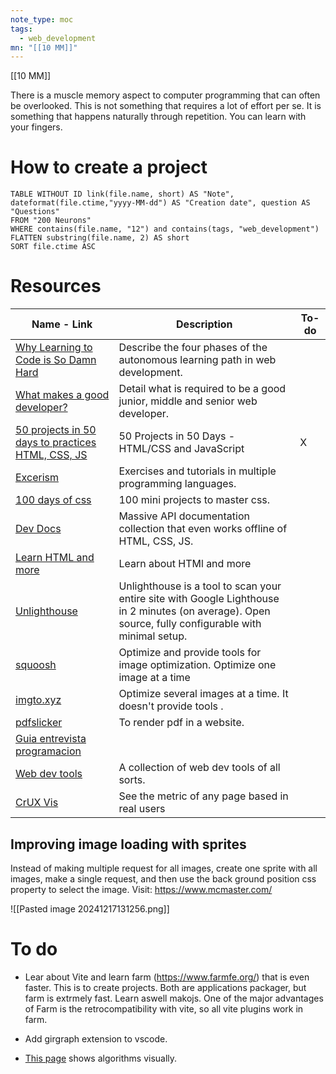 ```yaml
---
note_type: moc
tags:
  - web_development
mn: "[[10 MM]]"
---
```

[[10 MM]]

There is a muscle memory aspect to computer programming that can often be overlooked. This is not something that requires a lot of effort per se. It is something that happens naturally through repetition. You can learn with your fingers.

# How to create a project
```dataview 
TABLE WITHOUT ID link(file.name, short) AS "Note",  dateformat(file.ctime,"yyyy-MM-dd") AS "Creation date", question AS "Questions"
FROM "200 Neurons"
WHERE contains(file.name, "12") and contains(tags, "web_development")
FLATTEN substring(file.name, 2) AS short
SORT file.ctime ASC
```
# Resources


| Name - Link                                                                                                                                            | Description                                                                                                                                           | To-do |
| ------------------------------------------------------------------------------------------------------------------------------------------------------ | ----------------------------------------------------------------------------------------------------------------------------------------------------- | ----- |
| [Why Learning to Code is So Damn Hard](https://web.archive.org/web/20230630111131/https://www.thinkful.com/blog/why-learning-to-code-is-so-damn-hard/) | Describe the four phases of the autonomous learning path in web development.                                                                          |       |
| [What makes a good developer?](https://jaredthenerd.com/2013/05/What-Makes-A-Good-Developer/)                                                          | Detail what is required to be a good junior, middle and senior web developer.                                                                         |       |
| [50 projects in 50 days to practices HTML, CSS, JS](https://github.com/bradtraversy/50projects50days)                                                  | 50 Projects in 50 Days - HTML/CSS and JavaScript                                                                                                      | X     |
| [Excerism](https://exercism.org)                                                                                                                       | Exercises and tutorials in multiple programming languages.                                                                                            |       |
| [100 days of css](https://100dayscss.com/about/)                                                                                                       | 100 mini projects to master css.                                                                                                                      |       |
| [Dev Docs](https://devdocs.io/)                                                                                                                        | Massive API documentation collection that even works offline of HTML, CSS, JS.                                                                        |       |
| [Learn HTML and more](https://web.dev/learn/html)                                                                                                      | Learn about HTMl and more                                                                                                                             |       |
| [Unlighthouse](https://unlighthouse.dev/)                                                                                                              | Unlighthouse is a tool to scan your entire site with Google Lighthouse in 2 minutes (on average). Open source, fully configurable with minimal setup. |       |
| [squoosh](https://squoosh.app/)                                                                                                                        | Optimize and provide tools for image optimization. Optimize one image at a time                                                                       |       |
| [imgto.xyz](https://imgto.xyz/)                                                                                                                        | Optimize several images at a time. It doesn't provide tools .                                                                                         |       |
| [pdfslicker](https://pdfslick.dev/)                                                                                                                    | To render pdf in a website.                                                                                                                           |       |
| [Guia entrevista programacion](https://github.com/DevCaress/guia-entrevistas-de-programacion?tab=readme-ov-file#buenas-practicas)                      |                                                                                                                                                       |       |
| [Web dev tools](https://www.hubdev.tools/)                                                                                                             | A collection of web dev tools of all sorts.                                                                                                           |       |
| [CrUX Vis](https://cruxvis.withgoogle.com/)                                                                                                            | See the  metric of any page based in real users                                                                                                       |       |

## Improving image loading with sprites
Instead of making multiple request for all images, create one sprite with all images, make a single request, and then use the back ground position css property to select the image. Visit: https://www.mcmaster.com/

![[Pasted image 20241217131256.png]]

# To do
- Lear about Vite and learn farm (https://www.farmfe.org/) that is even faster. This is to create projects. Both are applications packager, but farm is extrmely fast.  Learn aswell makojs. One of the major advantages of Farm is the retrocompatibility with vite, so all vite plugins work in farm. 
- Add girgraph extension to vscode.


- [This page](https://visualgo.net/en) shows algorithms visually. 
